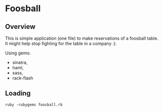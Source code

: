 Foosball
========

Overview
--------

This is simple application (one file) to make reservations of a foosball table.
It might help stop fighting for the table in a company :).

Using gems:

* sinatra,
* haml,
* sass,
* rack-flash

Loading
-------

    ruby -rubygems foosball.rb
